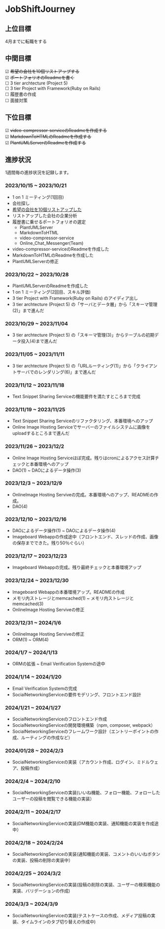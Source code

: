 # JobShiftJourney

## 上位目標
4月までに転職をする  

## 中間目標
☑ ~~希望の会社を10個リストアップする~~  
☑ ~~ポートフォリオのReadmeを書く~~  
☐ 3 tier archtecture (Project 5)  
☐ 3 tier Project with Framework(Ruby on Rails)  
☐ 履歴書の作成  
☐ 面接対策


## 下位目標
☑ ~~video-compressor-serviceのReadmeを作成する~~  
☑ ~~MarkdownToHTMLのReadmeを作成する~~   
☑ ~~PlantUMLServerのReadmeを作成する~~　

## 進捗状況
1週間毎の進捗状況を記録します。  

### 2023/10/15 ~ 2023/10/21
- 1 on 1 ミーティング(1回目)
- 会社探し
- [希望の会社を10個リストアップした](https://github.com/AkinoJoey/JobShiftJourney/blob/main/TopPicks_Companies.md)
- リストアップした会社の企業分析
- 履歴書に乗せるポートフォリオの選定
  - PlantUMLServer
  - MarkdownToHTML
  - video-compressor-service
  - Online_Chat_Messenger(Team)
- video-compressor-serviceのReadmeを作成した
- MarkdownToHTMLのReadmeを作成した
- PlantUMLServerの修正

### 2023/10/22 ~ 2023/10/28
- PlantUMLServerのReadmeを作成した
- 1 on 1 ミーティング(2回目、スキル評価)
- 3 tier Project with Framework(Ruby on Rails) のアイディア出し
- 3 tier archtecture (Project 5)  の「サーバとデータ層」から「スキーマ管理(2)」まで進んだ

### 2023/10/29 ~ 2023/11/04
- 3 tier archtecture (Project 5)  の「スキーマ管理(3)」からテーブルの初期データ投入(4)まで進んだ

### 2023/11/05 ~ 2023/11/11
- 3 tier archtecture (Project 5)  の「URLルーティング(1)」から「クライアントサーバでのレンダリング(6)」まで進んだ

### 2023/11/12 ~ 2023/11/18
- Text Snippet Sharing Serviceの機能要件を満たすところまで完成
  
### 2023/11/19 ~ 2023/11/25
- Text Snippet Sharing Serviceのリファクタリング、本番環境へのアップ
- Online Image Hosting Serviceでサーバーのファイルシステムに画像をuploadするところまで進んだ

### 2023/11/26 ~ 2023/12/2
- Online Image Hosting Serviceほぼ完成。残りはcronによるアクセス計算チェックと本番環境へのアップ
- DAO(1) ~ DAOによるデータ操作(3)

### 2023/12/3 ~ 2023/12/9
- OnlineImage Hosting Serviveの完成。本番環境へのアップ、READMEの作成。
- DAO(4)

### 2023/12/10 ~ 2023/12/16
- DAOによるデータ操作(1) ~ DAOによるデータ操作(4)
- Imageboard Webappの作成途中（フロントエンド、スレッドの作成、画像の保存までできた。残り50％ぐらい）

### 2023/12/17 ~ 2023/12/23
- Imageboard Webappの完成。残り最終チェックと本番環境アップ

### 2023/12/24 ~ 2023/12/30
- Imageboard Webappの本番環境アップ。READMEの作成
- メモリ内ストレージとmemcached(1) ~ メモリ内ストレージとmemcached(3)
- OnlineImage Hosting Serviveの修正

### 2023/12/31 ~ 2024/1/6
- OnlineImage Hosting Serviveの修正
- ORM(1) ~ ORM(4)

### 2024/1/7 ~ 2024/1/13
- ORMの拡張 ~ Email Verification Systemの途中

### 2024/1/14 ~ 2024/1/20
- Email Verification Systemの完成
- SocialNetworkingServiceの要件モデリング、フロントエンド設計

### 2024/1/21 ~ 2024/1/27
- SocialNetworkingServiceのフロントエンド作成
- SocialNetworkingServiceの開発環境構築（npm, composer, webpack）
- SocialNetworkingServiceのフレームワーク設計（エントリーポイントの作成、ルーティングの作成など）

### 2024/01/28 ~ 2024/2/3
- SocialNetworkingServiceの実装（アカウント作成、ログイン、ミドルウェア、投稿作成）

### 2024/2/4 ~ 2024/2/10
- SocialNetworkingServiceの実装(いいね機能、フォロー機能、フォローしたユーザーの投稿を閲覧できる機能の実装）

### 2024/2/11 ~ 2024/2/17
- SocialNetworkingServiceの実装(DM機能の実装、通知機能の実装を作成途中）

### 2024/2/18 ~ 2024/2/24
- SocialNetworkingServiceの実装(通知機能の実装、コメントのいいねボタンの実装、投稿の削除の実装中）

### 2024/2/25 ~ 2024/3/2
-  SocialNetworkingServiceの実装(投稿の削除の実装、ユーザーの検索機能の実装、バリデーションの作成)

### 2024/3/3 ~ 2024/3/9
- SocialNetworkingServiceの実装(テストケースの作成、メディア投稿の実装、タイムラインのタブ切り替えの作成中)
